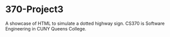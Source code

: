 # 370-Project3
A showcase of HTML to simulate a dotted highway sign. 
CS370 is Software Engineering in CUNY Queens College.
